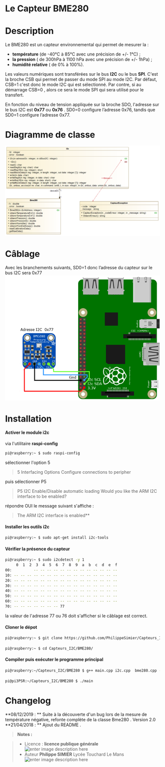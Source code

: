 ﻿# Le Capteur BME280

# Description
Le BME280 est un capteur environnemental qui permet de mesurer la : 

 - **température** (de -40°C à 85°C avec une précision de +/- 1°C) ;
 - **la pression**  ( de 300hPa à 1100 hPa avec une précision de +/- 1hPa) ;
 - **humidité relative** ( de 0% à 100%).

Les valeurs numériques sont transférées sur le bus **I2C** ou  le bus **SPI**. C'est la broche CSB qui permet de passer du mode SPI au mode I2C. Par défaut, CSB=1 c'est donc le mode I2C qui est sélectionné.  Par contre, si au démarrage CSB=0 , alors ce sera  le mode SPI qui sera utilisé pour le transfert.

En fonction du niveau de tension appliquée sur la broche SDO,  l'adresse sur le bus  I2C est **0x77** ou **0x76** .  SD0=0  configure l’adresse 0x76, tandis que  SD0=1 configure l’adresse  0x77.
 
# Diagramme de classe
![cablage BME280](/BME280/images/bme280_Class_diagram.png)


# Câblage 
Avec les branchements suivants, SD0=1 donc l’adresse du capteur sur le bus I2C sera 0x77
 ![cablage BME280](/BME280/images/schema-BME280.png)

# Installation

#### Activer le module **i2c** 

via l'utilitaire **raspi-config**

```bash
pi@raspberry:~ $ sudo raspi-config
```
sélectionner  l'option 5

> 5 Interfacing Options            Configure connections to peripher

puis sélectionner P5
>P5 I2C                           Enable/Disable automatic loading
> Would you like the ARM I2C interface to be enabled?

répondre OUI
le message suivant s'affiche : 
> The ARM I2C interface is enabled**

 
#### Installer les outils i2c 

```bash
pi@raspberry:~ $ sudo apt-get install i2c-tools
```
#### Vérifier la présence du capteur

```bash
pi@raspberry:~ $ sudo i2cdetect -y 1
     0  1  2  3  4  5  6  7  8  9  a  b  c  d  e  f
00:          -- -- -- -- -- -- -- -- -- -- -- -- --
10: -- -- -- -- -- -- -- -- -- -- -- -- -- -- -- --
20: -- -- -- -- -- -- -- -- -- -- -- -- -- -- -- --
30: -- -- -- -- -- -- -- -- -- -- -- -- -- -- -- --
40: -- -- -- -- -- -- -- -- -- -- -- -- -- -- -- --
50: -- -- -- -- -- -- -- -- -- -- -- -- -- -- -- --
60: -- -- -- -- -- -- -- -- -- -- -- -- -- -- -- --
70: -- -- -- -- -- -- -- 77
```
la valeur de l'adresse 77 ou 76 doit s'afficher si le câblage est correct.

#### Cloner le dépot

```bash
pi@raspberry:~ $ git clone https://github.com/PhilippeSimier/Capteurs_I2C.git

pi@raspberry:~ $ cd Capteurs_I2C/BME280/
```
#### Compiler puis exécuter le programme principal

```bash
pi@raspberry:~/Capteurs_I2C/BME280 $ g++ main.cpp i2c.cpp  bme280.cpp -o main

pi@pi3PSR:~/Capteurs_I2C/BME280 $ ./main
```

# Changelog

 **08/12/2019 : ** Suite à la découverte d'un bug lors de la mesure de température négative,  refonte complète de la classe Bme280 . Version 2.0 
 **21/04/2018 : ** Ajout du README . 

> **Notes :**


> - Licence : **licence publique générale** ![enter image description here](https://img.shields.io/badge/licence-GPL-green.svg)
> - Auteur **Philippe SIMIER** Lycée Touchard Le Mans
>  ![enter image description here](https://img.shields.io/badge/built-passing-green.svg)
<!-- TOOLBOX 

Génération des badges : https://shields.io/
Génération de ce fichier : https://stackedit.io/editor#


